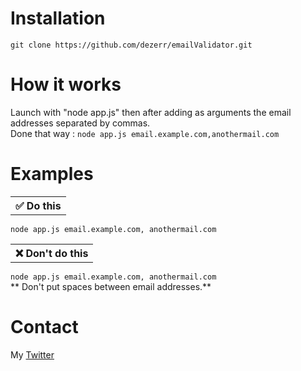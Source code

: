 # Installation

`git clone https://github.com/dezerr/emailValidator.git`

# How it works
Launch with "node app.js" then after adding as arguments the email addresses separated by commas.<br>
Done that way :
`node app.js email.example.com,anothermail.com`

# Examples

<table>
<tr>
    <th>✅  Do this</th>
</tr>
</table>

`node app.js email.example.com, anothermail.com`

<table>
<tr>
  <th>❌  Don't do this</th>
</tr>
</table>

`node app.js email.example.com, anothermail.com`<br>
** Don't put spaces between email addresses.**

# Contact
My [Twitter](https://twitter.com/dezerr_)
